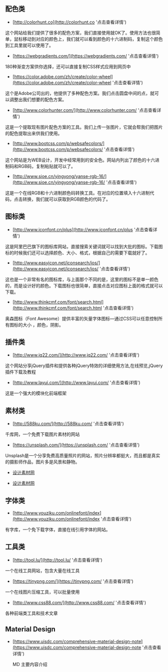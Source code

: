 ## 配色类

- [http://colorhunt.co](http://colorhunt.co '点击查看详情')

这个网站给我们提供了很多的配色方案，我们直接使用就OK了。使用方法也很简单，鼠标移动到对应的颜色上，我们就可以看到颜色的十六进制码，复制这个颜色到工具里就可以使用了。

- [https://webgradients.com/](https://webgradients.com/ '点击查看详情')

180种渐变方案供你选择，还可以直接复制CSS样式应用到网页中

- [https://color.adobe.com/zh/create/color-wheel](https://color.adobe.com/zh/create/color-wheel '点击查看详情')

这个是Adobe公司出的，他提供了多种配色方案。我们点击圆盘中间的点，就可以调整出我们想要的配色方案。

- [http://www.colorhunter.com/](http://www.colorhunter.com/ '点击查看详情')

这是一个提取现有图片配色方案的工具。我们上传一张图片，它就会帮我们把图片的配色提取出来供我们使用。

- [http://www.bootcss.com/p/websafecolors/](http://www.bootcss.com/p/websafecolors/ '点击查看详情')

这个网站是为WEB设计，开发中经常用到的安全色。网站内列出了颜色的十六进制码和RGB码，复制粘贴就可以了。

- [http://www.sioe.cn/yingyong/yanse-rgb-16/](http://www.sioe.cn/yingyong/yanse-rgb-16/ '点击查看详情')

这是一个在线RGB和十六进制颜色码转换工具。在对应的位置填入十六进制代码，点击转换，我们就可以获取到RGB颜色的代码了。

## 图标类

- [http://www.iconfont.cn/plus](http://www.iconfont.cn/plus '点击查看详情')

这是阿里巴巴旗下的图标库网站，直接搜索关键词就可以找到大批的图标。下载图标的时候我们还可以选择颜色、大小、格式，根据自己的需要下载就好了。

- [http://www.easyicon.net/iconsearch/ios/](http://www.easyicon.net/iconsearch/ios/ '点击查看详情')

这也是一个非常有名的图标库，与上面那个不同的是，这里的图标不是单一颜色的，而是设计好的颜色。下载图标也很简单，直接点击对应图标上面的格式就可以下载。

- [http://www.thinkcmf.com/font/search.html](http://www.thinkcmf.com/font/search.html '点击查看详情')

奥森图标（Font Awesome）提供丰富的矢量字体图标—通过CSS可以任意控制所有图标的大小 ，颜色，阴影。

## 插件类

- [http://www.jq22.com/](http://www.jq22.com/ '点击查看详情')

这个网站分享jQuery插件和提供各种jQuery特效的详细使用方法,在线预览,jQuery插件下载及教程

- [http://www.layui.com/](http://www.layui.com/ '点击查看详情')

这是一个强大的模块化前端框架

## 素材类

- [http://588ku.com/](http://588ku.com/ '点击查看详情')

千库网，一个免费下载图片素材的网站

- [https://unsplash.com/](https://unsplash.com/ '点击查看详情')

Unsplash是一个分享免费高质量照片的网站，照片分辨率都挺大，而且都是真实的摄影师作品，图片多是风景和静物。

- [设计素材网](http://www.uisdc.com/ 'http://www.uisdc.com/')

- [设计素材网](https://dribbble.com/ 'https://dribbble.com/')

## 字体类

- [http://www.youziku.com/onlinefont/index](http://www.youziku.com/onlinefont/index '点击查看详情')

有字库，一个免下载字体，直接在线引用字体的网站。

## 工具类

- [http://tool.lu/](http://tool.lu/ '点击查看详情')

一个在线工具网站，包含大量在线工具

- [https://tinypng.com/](https://tinypng.com/ '点击查看详情')

一个在线图片压缩工具，可以批量使用

- [http://www.css88.com/](http://www.css88.com/ '点击查看详情')

各种前端类工具和技术文章

## Material Design
- [https://www.uisdc.com/comprehensive-material-design-note](https://www.uisdc.com/comprehensive-material-design-note '点击查看详情')

	MD 主要内容介绍



 